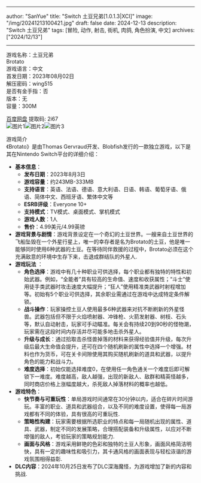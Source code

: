 
---
author: "SanYue"
title: "Switch 土豆兄弟[1.0.1.3|XCI]"
image: "/img/20241213100421.jpg"
draft: false
date: 2024-12-13
description: "Switch 土豆兄弟"
tags: [冒险, 动作, 射击, 街机, 肉鸽, 角色扮演, 中文]
archives: ["2024/12/13"]

---

游戏名称：土豆兄弟   
Brotato    
游戏语言：中文  
首发日期：2023年08月02日  
解压密码：wing515  
是否有金手指：否  
版本：无   
容量：300M

[百度网盘](https://pan.baidu.com/s/1eWV5Ras0aGwXtFUAM7Y1MA) 提取码: 2i67  
![图片1](/img/d934f3.jpg)![图片2](/img/c20845.jpg)![图片3](/img/1084a6.jpg)  

游戏简介  
《Brotato》是由Thomas Gervraud开发、Blobfish发行的一款独立游戏，以下是其在Nintendo Switch平台的详细介绍：
- **基本信息**：
    - **发布日期**：2023年8月3日
    - **游戏容量**：约243MB-333MB
    - **支持语言**：英语、法语、德语、意大利语、日语、韩语、葡萄牙语、俄语、简体中文、西班牙语、繁体中文等
    - **ESRB评级**：Everyone 10+
    - **支持模式**：TV模式、桌面模式、掌机模式
    - **游戏人数**：1人
    - **售价**：4.99美元/4.99英镑
- **游戏背景与剧情**：游戏背景设定在一个奇幻的土豆世界。一艘来自土豆世界的飞船坠毁在一个外星行星上，唯一的幸存者是名为Brotato的土豆，他是唯一能够同时使用6种武器的土豆。在等待同伴救援的过程中，Brotato必须在这个充满敌意的环境中生存下来，击退成群结队的外星人.
- **游戏玩法** ：
    - **角色选择**：游戏中有几十种职业可供选择，每个职业都有独特的特性和初始武器。例如，“全能者”具有较高的生命值、速度和收获属性；“斗士”使用徒手类武器时攻击速度大幅提升；“狂人”使用精准类武器时射程增加等。初始有5个职业可供选择，其余职业需通过在游戏中达成特定条件解锁。
    - **战斗操作**：玩家操控土豆人使用最多6种武器来对抗不断刷新的外星怪兽。武器包括但不限于火焰喷射器、冲锋枪、火箭发射器、树枝、石头等，默认自动射击，玩家可手动瞄准。每关会有持续20到90秒的怪物潮，玩家需在这段时间内存活并尽可能多地击杀外星人。
    - **升级与成长**：通过拾取击杀怪兽掉落的材料来获得经验值并升级，每次升级后最大生命值会提升，还可在四个随机刷新的属性中选择一个增强。材料也作为货币，可在关卡间隙使用其购买随机刷新的道具和武器，以提升角色的能力和战斗力。
    - **难度选择**：初始仅能选择难度0，在使用任一角色通关一个难度后即可解锁下一难度。难度越高，敌人越强，出现的新敌人、敌群和精英怪越多，同时商店价格上涨幅度越大，杀死敌人掉落材料的概率也越低。
- **游戏特色**：
    - **快节奏与可重玩性**：单局游戏时间通常在30分钟以内，适合在碎片时间游玩。丰富的职业、道具和武器组合，以及不同的难度设置，使得每一局游戏都有不同的体验，具有很高的可重玩性.
    - **策略性构建**：玩家需要根据所选职业的特点和每一局随机出现的属性、道具、武器，制定不同的发展策略，合理搭配装备和升级属性，以应对不断增强的敌人，考验玩家的策略规划能力.
    - **画面与风格**：游戏采用鲜艳的色彩和独特的土豆人形象，画面风格简洁明快，具有一定的趣味性和吸引力，其卡通风格的画面表现与轻松诙谐的游戏氛围相得益彰.
- **DLC内容**：2024年10月25日发布了DLC深海魔怪，为游戏增加了新的内容和挑战.
 
